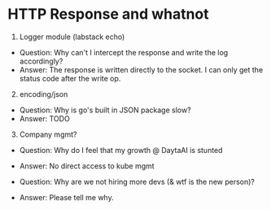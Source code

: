 # HTTP Response and whatnot

1. Logger module (labstack echo)

- Question: Why can't I intercept the response and write the log accordingly?
- Answer: The response is written directly to the socket. I can only get the status code after the write op.

2. encoding/json

- Question: Why is go's built in JSON package slow?
- Answer: TODO

3. Company mgmt?

- Question: Why do I feel that my growth @ DaytaAI is stunted
- Answer: No direct access to kube mgmt

- Question: Why are we not hiring more devs (& wtf is the new person)?
- Answer: Please tell me why.
